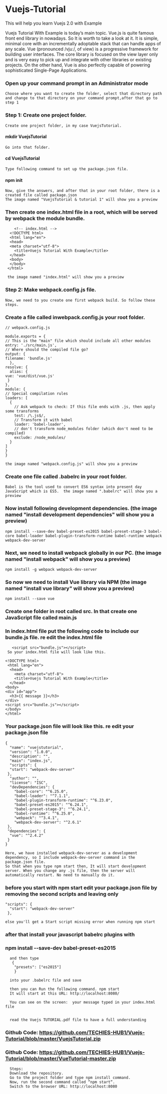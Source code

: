 # Vuejs-Tutorial
This will help you learn Vuejs 2.0 with Example

Vuejs Tutorial With Example is today’s main topic. Vue.js is quite famous front end library in nowadays. So It is worth to take a look at it. It is simple, minimal core with an incrementally adoptable stack that can handle apps of any scale. Vue (pronounced /vjuː/, of view) is a progressive framework for building user interfaces. The core library is focused on the view layer only and is very easy to pick up and integrate with other libraries or existing projects. On the other hand, Vue is also perfectly capable of powering sophisticated Single-Page Applications.


### Open up your command prompt in an Administrator mode
    Choose where you want to create the folder, select that directory path and change to that directory on your command prompt,after that go to step 1

### Step 1: Create one project folder.
    Create one project folder, in my case VuejsTutorial.

#### mkdir VuejsTutorial
    Go into that folder.

#### cd VuejsTutorial
    Type following command to set up the package.json file.

#### npm init
    Now, give the answers, and after that in your root folder, there is a created file called package.json  
    The image named "VuejsTutorial & tutorial 1" will show you a preview

### Then create one index.html file in a root, which will be served by webpack the module bundle.

        <!-- index.html -->
      <!DOCTYPE html>
      <html lang="en">
      <head>
      <meta charset="utf-8">
        <title>Vuejs Tutorial With Example</title>
      </head>
      <body>
      </body>
     </html>

     the image named "index.html" will show you a preview
    
### Step 2: Make webpack.config.js file.
    Now, we need to you create one first webpack build. So follow these steps.

### Create a file called inwebpack.config.js your root folder.

    // webpack.config.js

    module.exports = {
    // This is the "main" file which should include all other modules
    entry: './src/main.js',
    // Where should the compiled file go?
    output: {
    filename: 'bundle.js'
      },
    resolve: {
      alias: {
    vue: 'vue/dist/vue.js'
     }
    },
    module: {
    // Special compilation rules
    loaders: [
      {
        // Ask webpack to check: If this file ends with .js, then apply some transforms
        test: /\.js$/,
        // Transform it with babel
        loader: 'babel-loader',
        // don't transform node_modules folder (which don't need to be compiled)
        exclude: /node_modules/
      }
    ]
    }
    }

    the image named "webpack.config.js" will show you a preview

### Create one file called .babelrc in your root folder. 
    Babel is the tool used to convert ES6 syntax into present day JavaScript which is ES5.  the image named ".babelrc" will show you a preview

### Now install following development dependencies. (the image named "install development dependencies" will show you a preview)

    npm install --save-dev babel-preset-es2015 babel-preset-stage-3 babel-core babel-loader babel-plugin-transform-runtime babel-runtime webpack webpack-dev-server

### Next, we need to install webpack globally in our PC. (the image named "install webpack" will show you a preview) 

    npm install -g webpack webpack-dev-server

### So now we need to install Vue library via NPM (the image named "install vue library" will show you a preview)

    npm install --save vue

### Create one folder in root called src. In that create one JavaScript file called main.js
### In index.html file put the following code to include our bundle.js file. re edit the index.html file 

       <script src="bundle.js"></script>
     So your index.html file will look like this.

<!-- index.html -->

    <!DOCTYPE html>
     <html lang="en">
      <head>
        <meta charset="utf-8">
        <title>Vuejs Tutorial With Example</title>
      </head>
    <body>
    <div id="app">
      <h3>{{ message }}</h3>
    </div>
    <script src="bundle.js"></script>
    </body>
    </html>


### Your package.json file will look like this. re edit your package.json file

    {
      "name": "vuejstutorial",
      "version": "1.0.0",
      "description": "",
      "main": "index.js",
      "scripts": {
      "start": "webpack-dev-server"
     },
      "author": "",
      "license": "ISC",
      "devDependencies": {
        "babel-core": "^6.25.0",
        "babel-loader": "^7.1.1",
        "babel-plugin-transform-runtime": "^6.23.0",
        "babel-preset-es2015": "^6.24.1",
        "babel-preset-stage-3": "^6.24.1",
        "babel-runtime": "^6.25.0",
        "webpack": "^3.4.1",
        "webpack-dev-server": "^2.6.1"
     },
     "dependencies": {
      "vue": "^2.4.2"
     }
    }

    Here, we have installed webpack-dev-server as a development dependency, so I include webpack-dev-server command in the package.json file. 
    So that when you type npm start then, It will start development server. When you change any .js file, then the server will automatically restart. No need to manually do it.

### before you start with npm start edit your package.json file by removing the second scripts and leaving only 
    "scripts": {
      "start": "webpack-dev-server"
     },
  
    else you'll get a Start script missing error when running npm start

 ### after that install your javascript babelrc plugins with
 ### npm install --save-dev babel-preset-es2015

      and then type
       {
        "presets": ["es2015"]
        }

      into your .babelrc file and save 

      then you can Run the following command. npm start
      It will start at this URL: http://localhost:8080/

      You can see on the screen:  your message typed in your index.html file


      read the Vuejs TUTORIAL.pdf file to have a full understanding


### Github Code: https://github.com/TECHIES-HUB1/Vuejs-Tutorial/blob/master/VuejsTutorial.zip
### Github Code: https://github.com/TECHIES-HUB1/Vuejs-Tutorial/blob/master/VueTutorial-master.zip
      Steps:
      Download the repository.
      Go to the project folder and type npm install command.
      Now, run the second command called “npm start“.
      Switch to the browser URL: http://localhost:8080


